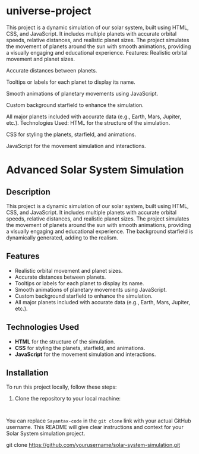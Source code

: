 # universe-project
This project is a dynamic simulation of our solar system, built using HTML, CSS, and JavaScript. It includes multiple planets with accurate orbital speeds, relative distances, and realistic planet sizes. The project simulates the movement of planets around the sun with smooth animations, providing a visually engaging and educational experience.
Features:
Realistic orbital movement and planet sizes.

Accurate distances between planets.

Tooltips or labels for each planet to display its name.

Smooth animations of planetary movements using JavaScript.

Custom background starfield to enhance the simulation.

All major planets included with accurate data (e.g., Earth, Mars, Jupiter, etc.).
Technologies Used:
HTML for the structure of the simulation.

CSS for styling the planets, starfield, and animations.

JavaScript for the movement simulation and interactions.
# Advanced Solar System Simulation

## Description
This project is a dynamic simulation of our solar system, built using HTML, CSS, and JavaScript. It includes multiple planets with accurate orbital speeds, relative distances, and realistic planet sizes. The project simulates the movement of planets around the sun with smooth animations, providing a visually engaging and educational experience. The background starfield is dynamically generated, adding to the realism.

## Features
- Realistic orbital movement and planet sizes.
- Accurate distances between planets.
- Tooltips or labels for each planet to display its name.
- Smooth animations of planetary movements using JavaScript.
- Custom background starfield to enhance the simulation.
- All major planets included with accurate data (e.g., Earth, Mars, Jupiter, etc.).

## Technologies Used
- **HTML** for the structure of the simulation.
- **CSS** for styling the planets, starfield, and animations.
- **JavaScript** for the movement simulation and interactions.

## Installation
To run this project locally, follow these steps:
1. Clone the repository to your local machine:
   ```bash
  
You can replace `Sayantax-code` in the `git clone` link with your actual GitHub username. This README will give clear instructions and context for your Solar System simulation project.

   git clone https://github.com/yourusername/solar-system-simulation.git
